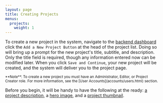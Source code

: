 ```yaml
---
layout: page
title: Creating Projects
menus:
  projects:
    weight: 1
---
```


To create a new project in the system, navigate to the [backend dashboard](index.html) click the `Add a New Project Button` at the head of the project list. Doing so will bring up a prompt for the new project's title, subtitle, and description. Only the title field is required, though any information entered now can be modified later. When you click `Save and Continue`, your new project will be created, and the system will deliver you to the project page.

<small>
**Note**. To create a new project you must have an Administrator, Editor, or Project Creator role. For more information, see the [User Accounts](accounts/users.html) section.
</small>

Before you begin, it will be handy to have the following at the ready: [a project description](/docs/projects/customizing/appearance.html), a [hero image](/docs/projects/customizing/appearance.html), and a [project thumbnail](/docs/projects/customizing/general.html).
